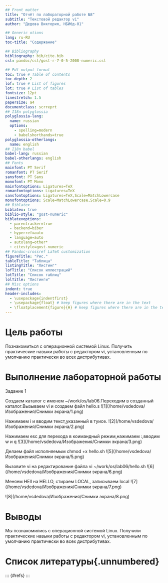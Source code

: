 ```yaml
---
## Front matter
title: "Отчёт по лабораторной работе №8"
subtitle: "Текстовой редактор vi"
author: "Дедова Виктория, НБИбд-01"

## Generic otions
lang: ru-RU
toc-title: "Содержание"

## Bibliography
bibliography: bib/cite.bib
csl: pandoc/csl/gost-r-7-0-5-2008-numeric.csl

## Pdf output format
toc: true # Table of contents
toc-depth: 2
lof: true # List of figures
lot: true # List of tables
fontsize: 12pt
linestretch: 1.5
papersize: a4
documentclass: scrreprt
## I18n polyglossia
polyglossia-lang:
  name: russian
  options:
	- spelling=modern
	- babelshorthands=true
polyglossia-otherlangs:
  name: english
## I18n babel
babel-lang: russian
babel-otherlangs: english
## Fonts
mainfont: PT Serif
romanfont: PT Serif
sansfont: PT Sans
monofont: PT Mono
mainfontoptions: Ligatures=TeX
romanfontoptions: Ligatures=TeX
sansfontoptions: Ligatures=TeX,Scale=MatchLowercase
monofontoptions: Scale=MatchLowercase,Scale=0.9
## Biblatex
biblatex: true
biblio-style: "gost-numeric"
biblatexoptions:
  - parentracker=true
  - backend=biber
  - hyperref=auto
  - language=auto
  - autolang=other*
  - citestyle=gost-numeric
## Pandoc-crossref LaTeX customization
figureTitle: "Рис."
tableTitle: "Таблица"
listingTitle: "Листинг"
lofTitle: "Список иллюстраций"
lotTitle: "Список таблиц"
lolTitle: "Листинги"
## Misc options
indent: true
header-includes:
  - \usepackage{indentfirst}
  - \usepackage{float} # keep figures where there are in the text
  - \floatplacement{figure}{H} # keep figures where there are in the text
---
```


# Цель работы

Познакомиться с операционной системой Linux. Получить практические навыки работы с редактором vi, установленным по умолчанию практически во всех дистрибутивах.


# Выполнение лабораторной работы

Задание 1

Создаем каталог с именем ~/work/os/lab06.Переходим в созданный каталог.Вызываем  vi и создаем  файл hello.s
![1](/home/vsdedova/Изображения/Снимки экрана/1.png)

Нажимаем i и вводим текст,указанный в туисе.
![2](/home/vsdedova/Изображения/Снимки экрана/2.png)

Нажимаем esc для перехода в коимандный режим,нажимаем :,вводим  w и q
![3](/home/vsdedova/Изображения/Снимки экрана/3.png)

Делаем файл исполняемым chmod +x hello.sh
![5](/home/vsdedova/Изображения/Снимки экрана/5.png)

Вызовите vi на редактирование файла vi ~/work/os/lab06/hello.sh
![6](/home/vsdedova/Изображения/Снимки экрана/6.png)

Меняем HEll  на HELLO, стираем LOCAL, записываем local
![7](/home/vsdedova/Изображения/Снимки экрана/7.png)

![8](/home/vsdedova/Изображения/Снимки экрана/8.png)

# Выводы

Мы познакомились с операционной системой Linux. Получили практические навыки работы с редактором vi, установленным по умолчанию практически во всех дистрибутивах.

# Список литературы{.unnumbered}

::: {#refs}
:::
